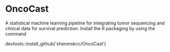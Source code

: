 # OncoCast
A statistical machine learning pipeline for integrating tumor sequencing and clinical data for survival prediction.
Install the R packaging by using the command

devtools::install_github('shenmskcc/OncoCast')
